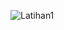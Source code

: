 ![Latihan1](https://user-images.githubusercontent.com/92833376/163188520-7f6b63d1-d539-4969-a0fc-57263560324d.png)
